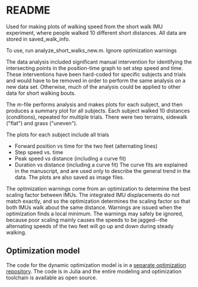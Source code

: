 # README #

Used for making plots of walking speed from the short walk IMU experiment, where people walked 10 different short distances. All data are stored in saved_walk_info. 

To use, run analyze_short_walks_new.m. Ignore optimization warnings

The data analysis included significant manual intervention for identifying the intersecting points in the position-time graph to set step speed and time. These interventions have been hard-coded for specific subjects and trials and would have to be removed in order to perform the same analysis on a new data set. Otherwise, much of the analysis could be applied to other data for short walking bouts. 

The m-file performs analysis and makes plots for each subject, and then
produces a summary plot for all subjects. Each subject walked 10 distances (conditions),
repeated for multiple trials. There were two terrains, sidewalk ("flat") and
grass ("uneven"). 

The plots for each subject include all trials
* Forward position vs time for the two feet (alternating lines)
* Step speed vs. time
* Peak speed vs distance (including a curve fit)
* Duration vs distance (including a curve fit)
The curve fits are explained in the manuscript, and are used only to describe
the general trend in the data. The plots are also saved as image files.

The optimization warnings come from an optimization to determine the best
scaling factor between IMUs. The integrated IMU displacements do not match
exactly, and so the optimization determines the scaling factor so that
both IMUs walk about the same distance. Warnings are issued when the
optimization finds a local minimum. The warnings may safely be ignored, 
because poor scaling mainly causes the speeds to be jagged--the alternating
speeds of the two feet will go up and down during steady walking.

## Optimization model
The code for the dynamic optimization model is in a [separate optimization repository](https://github.com/kuo-lab/simplelocomotionmodel). The code is in Julia and the entire modeling and optimization toolchain is available as open source.